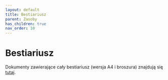 ```yaml
---
layout: default
title: Bestiariusz
parent: Zasoby
has_children: true
nav_order: 10
---
```


# Bestiariusz

Dokumenty zawierające cały bestiariusz (wersja A4 i broszura) znajdują się [tutaj](https://oskarswida.itch.io/cairn-pl).

